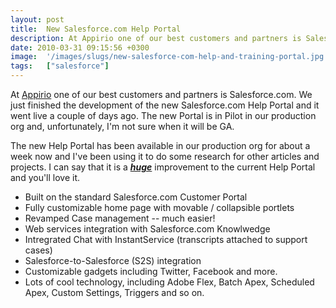 ```yaml
---
layout: post
title:  New Salesforce.com Help Portal
description: At Appirio one of our best customers and partners is Salesforce.com. We just finished the development of the new Salesforce.com Help Portal and it went live a couple of days ago. The new Portal is in Pilot in our production org and, unfortunately, Im not sure when it will be GA.  The new Help Portal has been available in our production org for about a week now and Ive been using it to do some research for other articles and projects. I can say that it is a huge  improvement to the current Help P
date: 2010-03-31 09:15:56 +0300
image:  '/images/slugs/new-salesforce-com-help-and-training-portal.jpg'
tags:   ["salesforce"]
---
```

<p style="clear: both">At <a href="http://www.appirio.com" target="_blank">Appirio</a> one of our best customers and partners is Salesforce.com. We just finished the development of the new Salesforce.com Help Portal and it went live a couple of days ago. The new Portal is in Pilot in our production org and, unfortunately, I'm not sure when it will be GA. </p><p style="clear: both">The new Help Portal has been available in our production org for about a week now and I've been using it to do some research for other articles and projects. I can say that it is a <strong><em><u>huge</u></em></strong> improvement to the current Help Portal and you'll love it. </p><ul style="clear: both"><li>Built on the standard Salesforce.com Customer Portal</li><li>Fully customizable home page with movable / collapsible portlets</li><li>Revamped Case management -- much easier!</li><li>Web services integration with Salesforce.com Knowlwedge</li><li>Intregrated Chat with InstantService (transcripts attached to support cases)</li><li>Salesforce-to-Salesforce (S2S) integration</li><li>Customizable gadgets including Twitter, Facebook and more.</li><li>Lots of cool technology, including Adobe Flex, Batch Apex, Scheduled Apex, Custom Settings, Triggers and so on.</li></ul>
